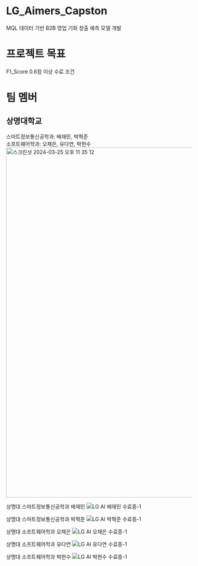 # LG_Aimers_Capston
MQL 데이터 기반 B2B 영업 기회 창출 예측 모델 개발
# 프로젝트 목표
F1_Score 0.6점 이상 수료 조건
# 팀 멤버
## 상명대학교<br>
 스마트정보통신공학과: 배재민, 박혁준 <br>
 소프트웨어학과: 오채은, 유다연, 박현수<br>
 <img width="948" alt="스크린샷 2024-03-25 오후 11 35 12" src="https://github.com/JJamJaemin/LG_Aimers_Capston/assets/128075457/269a92e6-1f8c-459e-a4d5-33fd71938372">
 
상명대 스마트정보통신공학과 배재민
![LG AI 배재민 수료증-1](https://github.com/JJamJaemin/LG_Aimers_Capston/assets/128075457/432444c5-0b39-4331-ae3a-72a9db8e81c3)

상명대 스마트정보통신공학과 박혁준
![LG AI 박혁준 수료증-1](https://github.com/JJamJaemin/LG_Aimers_Capston/assets/128075457/fa0f88a6-a14a-4a78-a691-235641952ec3)

상명대 소프트웨어학과 오채은
![LG AI 오채은 수료증-1](https://github.com/JJamJaemin/LG_Aimers_Capston/assets/128075457/05abf37d-ff29-4d1d-9601-f9e8a87390b3)

상명대 소프트웨어학과 유다연
![LG AI 유다연 수료증-1](https://github.com/JJamJaemin/LG_Aimers_Capston/assets/128075457/08fc8609-28b6-4657-8e56-492ad0a1af5d)

상명대 소프트웨어학과 박현수
![LG AI 박현수 수료증-1](https://github.com/JJamJaemin/LG_Aimers_Capston/assets/128075457/cf9897f0-f9aa-4ae0-a7d1-d91452df0ea1)

